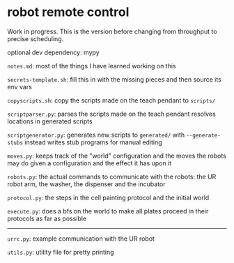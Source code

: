 # robot remote control

Work in progress. This is the version before changing from
throughput to precise scheduling.

optional dev dependency: mypy

`notes.md`:
  most of the things I have learned working on this

`secrets-template.sh`:
  fill this in with the missing pieces and then source
  its env vars

`copyscripts.sh`:
  copy the scripts made on the teach pendant to `scripts/`

`scriptparser.py`:
  parses the scripts made on the teach pendant
  resolves locations in generated scripts

`scriptgenerator.py`:
  generates new scripts to `generated/`
  with `--generate-stubs` instead writes stub programs for manual editing

`moves.py`:
  keeps track of the "world" configuration and the moves the robots may do
  given a configuration and the effect it has upon it

`robots.py`:
  the actual commands to communicate with the robots: the UR robot arm,
  the washer, the dispenser and the incubator

`protocol.py`:
  the steps in the cell painting protocol and the initial world

`execute.py`:
  does a bfs on the world to make all plates proceed in their protocols
  as far as possible

<hr/>

`urrc.py`:
  example communication with the UR robot

`utils.py`:
  utility file for pretty printing

